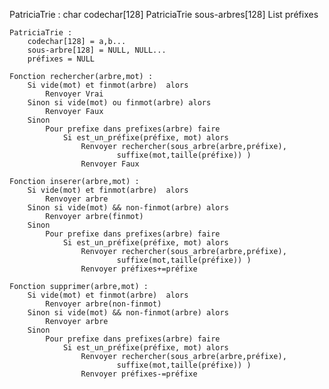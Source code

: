 PatriciaTrie :
    char codechar[128]
    PatriciaTrie sous-arbres[128]
    List<String> préfixes

    PatriciaTrie :
        codechar[128] = a,b...
        sous-arbre[128] = NULL, NULL...
        préfixes = NULL

    Fonction rechercher(arbre,mot) :
        Si vide(mot) et finmot(arbre)  alors
            Renvoyer Vrai
        Sinon si vide(mot) ou finmot(arbre) alors
            Renvoyer Faux
        Sinon
            Pour prefixe dans prefixes(arbre) faire
                Si est_un_préfixe(préfixe, mot) alors
                    Renvoyer rechercher(sous_arbre(arbre,préfixe),
                            suffixe(mot,taille(préfixe)) )
                    Renvoyer Faux

    Fonction inserer(arbre,mot) :
        Si vide(mot) et finmot(arbre)  alors
            Renvoyer arbre
        Sinon si vide(mot) && non-finmot(arbre) alors
            Renvoyer arbre(finmot)
        Sinon
            Pour prefixe dans prefixes(arbre) faire
                Si est_un_préfixe(préfixe, mot) alors
                    Renvoyer rechercher(sous_arbre(arbre,préfixe),
                            suffixe(mot,taille(préfixe)) )
                    Renvoyer préfixes+=préfixe

    Fonction supprimer(arbre,mot) :
        Si vide(mot) et finmot(arbre)  alors
            Renvoyer arbre(non-finmot)
        Sinon si vide(mot) && non-finmot(arbre) alors
            Renvoyer arbre
        Sinon
            Pour prefixe dans prefixes(arbre) faire
                Si est_un_préfixe(préfixe, mot) alors
                    Renvoyer rechercher(sous_arbre(arbre,préfixe),
                            suffixe(mot,taille(préfixe)) )
                    Renvoyer préfixes-=préfixe

